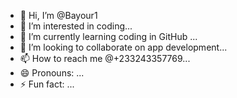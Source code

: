 - 👋 Hi, I’m @Bayour1
- 👀 I’m interested in coding...
- 🌱 I’m currently learning coding in GitHub ...
- 💞️ I’m looking to collaborate on app development...
- 📫 How to reach me @+233243357769...
- 😄 Pronouns: ...
- ⚡ Fun fact: ...

<!---
Bayour1/Bayour1 is a ✨ special ✨ repository because its `README.md` (this file) appears on your GitHub profile.
You can click the Preview link to take a look at your changes.
--->
